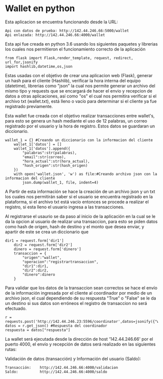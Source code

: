 # Wallet en python
	
Esta aplicacion se encuentra funcionando desde la URL:

	Api con datos de prueba: http://142.44.246.66:5000/wallet
	Api enlazada: http://142.44.246.66:4000/wallet

Esta api fue creada en python 3.6 usando los siguientes paquetes y librerias los cuales nos permitieron el funcionamiento correcto de la aplicación

	from flask import Flask,render_template, request, redirect, url_for,jsonify
	import hashlib,datetime,os,json

Estas usadas con el objetivo de crear una aplicacion web (Flask), generar un hash para el cliente (Hashlib), verificar la hora interna del equipo (datetime), librerias como "json" la cual nos permite generar un archivo del mismo tipo y requests que se encargará de hacer el envio y recepcion de datos a otras aplicaciones, así como "os" el cual nos permitira verificar si el archivo txt (wallet.txt), está lleno o vacío para determinar si el cliente ya fue registrado previamente. 

Esta wallet fue creada con el objetivo realizar transacciones entre wallet's, para esto se genera un hash mediante el uso de 12 palabras, un correo registrado por el usuario y la hora de registro. Estos datos se guardaran un diccionario.

	wallet_1 = {} #Creando un diccionario con la informacion del cliente 
        wallet_1['datos'] = []
        wallet_1['datos'].append({
            "palabras":str(palabras),
            "email":str(correo),
            "hora_actual":str(hora_actual),
            "hash_origen":str(hash_origen)
        })
        with open('wallet.json', 'w') as file:#Creando archivo json con la informacion del cliente
            json.dump(wallet_1, file, indent=4)

A Partir de esta información se hace la creación de un archivo json y un txt los cuales nos permitirán saber si el usuario se encuentra registrado en la plataforma, si el archivo txt está vacío entonces se procede a realizar el registro, si esta lleno el usuario ingresa a las transacciones.

Al registrarse el usaurio se da paso al inicio de la aplicación en la cual se le da la opcion al usuario de realizar una transaccion, para esto se piden datos como hash de origen, hash de destino y el monto que desea enviar, y apartir de este se crea un diccionario que  

	dir1 = request.form['dir1']
        dir2 = request.form['dir2']
        dinero = request.form['dinero']
        transaccion = {
            "origen":"wallet",
            "operacion":"registrartransaccion",
            "dir1":dir1,
            "dir2":dir2,
            "dinero":dinero
        }

Para validar que los datos de la transaccion sean correctos se hace el envío de la información ingresada por el cliente al coordinador por medio de un archivo json, el cual dependiendo de su respuesta "True" o "False" se le da un destino si sus datos son erróneos el registro de transaccion no será efectuado.

	r = requests.post('http://142.44.246.23:5596/coordinator',datos=jsonify({"wallet":transaccion}))
	datos = r.get_json() #Respuesta del coordinador
	respuesta = datos["respuesta"]
	
La wallet será ejecutada desde la dirección de host '142.44.246.66' por el puerto 4000, el envío y recepción de datos será realizado en las siguientes rutas:

Validación de datos (transacción) y Información del usuario (Saldo):

	Transacción:   	http://142.44.246.66:4000/validacion	
	Saldo:         	http://142.44.246.66:4000/saldo
